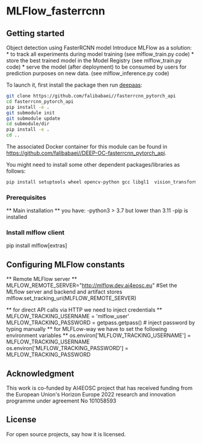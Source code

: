 # MLFlow_fasterrcnn

## Getting started

Object detection using FasterRCNN model
Introduce MLFlow as a solution:
    * to track all experiments during model training (see mlflow_train.py code) 
    * store the best trained model in the Model Registry (see mlflow_train.py code) 
    * serve the model (after deployment) to be consumed by users for prediction purposes on new data. (see mlflow_inference.py code) 

To launch it, first install the package then run [deepaas](https://github.com/indigo-dc/DEEPaaS):
```bash
git clone https://github.com/falibabaei//fasterrcnn_pytorch_api
cd fasterrcnn_pytorch_api
pip install -e .
git submodule init
git submodule update
cd submodule/dir
pip install -e .
cd ..

```
The associated Docker container for this module can be found in https://github.com/falibabaei//DEEP-OC-fasterrcnn_pytorch_api.

You might need to install some other dependent packages/libraries as follows:
```bash 
pip install setuptools wheel opencv-python gcc libgl1  vision_transformers albumentations
```

### Prerequisites
** Main installation **
you have:
-python3 > 3.7 but lower than 3.11
-pip is installed

### Install mlflow client 
pip install mlflow[extras]


## Configuring MLFlow constants

** Remote MLFlow server **
MLFLOW_REMOTE_SERVER="http://mlflow.dev.ai4eosc.eu" <your mlflow_tracking_server>
#Set the MLflow server and backend and artifact stores
mlflow.set_tracking_uri(MLFLOW_REMOTE_SERVER)

** for direct API calls via HTTP we need to inject credentials **
MLFLOW_TRACKING_USERNAME = 'mlflow_user'
MLFLOW_TRACKING_PASSWORD =  getpass.getpass()  # inject password by typing manually
** for MLFLow-way we have to set the following environment variables **
os.environ['MLFLOW_TRACKING_USERNAME'] = MLFLOW_TRACKING_USERNAME
os.environ['MLFLOW_TRACKING_PASSWORD'] = MLFLOW_TRACKING_PASSWORD

## Acknowledgment
This work is co-funded by AI4EOSC project that has received funding from the European Union's Horizon Europe 2022 research and innovation programme under agreement No 101058593

## License
For open source projects, say how it is licensed.



